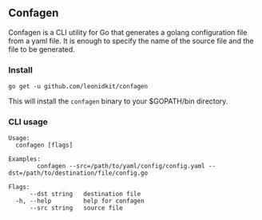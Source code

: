 ## Confagen
Confagen is a CLI utility for Go that generates a golang configuration file from a yaml file.
It is enough to specify the name of the source file and the file to be generated.

### Install
```
go get -u github.com/leonidkit/confagen
```
This will install the `confagen` binary to your $GOPATH/bin directory.

### CLI usage
```
Usage:
  confagen [flags]

Examples:
        confagen --src=/path/to/yaml/config/config.yaml --dst=/path/to/destination/file/config.go

Flags:
      --dst string   destination file
  -h, --help         help for confagen
      --src string   source file
```

